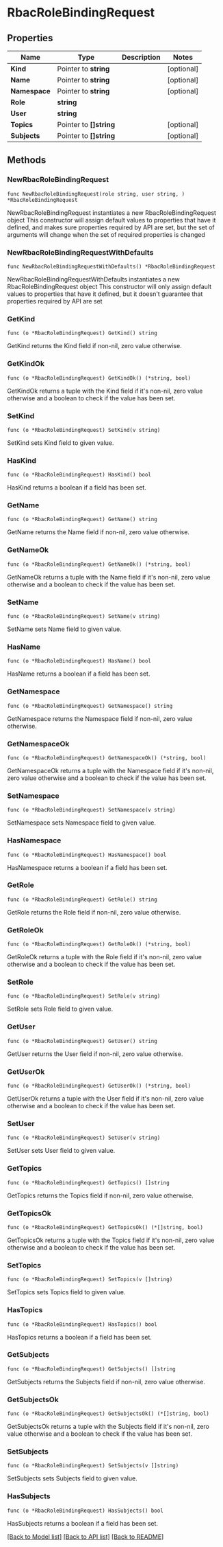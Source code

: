 # RbacRoleBindingRequest

## Properties

Name | Type | Description | Notes
------------ | ------------- | ------------- | -------------
**Kind** | Pointer to **string** |  | [optional] 
**Name** | Pointer to **string** |  | [optional] 
**Namespace** | Pointer to **string** |  | [optional] 
**Role** | **string** |  | 
**User** | **string** |  | 
**Topics** | Pointer to **[]string** |  | [optional] 
**Subjects** | Pointer to **[]string** |  | [optional] 

## Methods

### NewRbacRoleBindingRequest

`func NewRbacRoleBindingRequest(role string, user string, ) *RbacRoleBindingRequest`

NewRbacRoleBindingRequest instantiates a new RbacRoleBindingRequest object
This constructor will assign default values to properties that have it defined,
and makes sure properties required by API are set, but the set of arguments
will change when the set of required properties is changed

### NewRbacRoleBindingRequestWithDefaults

`func NewRbacRoleBindingRequestWithDefaults() *RbacRoleBindingRequest`

NewRbacRoleBindingRequestWithDefaults instantiates a new RbacRoleBindingRequest object
This constructor will only assign default values to properties that have it defined,
but it doesn't guarantee that properties required by API are set

### GetKind

`func (o *RbacRoleBindingRequest) GetKind() string`

GetKind returns the Kind field if non-nil, zero value otherwise.

### GetKindOk

`func (o *RbacRoleBindingRequest) GetKindOk() (*string, bool)`

GetKindOk returns a tuple with the Kind field if it's non-nil, zero value otherwise
and a boolean to check if the value has been set.

### SetKind

`func (o *RbacRoleBindingRequest) SetKind(v string)`

SetKind sets Kind field to given value.

### HasKind

`func (o *RbacRoleBindingRequest) HasKind() bool`

HasKind returns a boolean if a field has been set.

### GetName

`func (o *RbacRoleBindingRequest) GetName() string`

GetName returns the Name field if non-nil, zero value otherwise.

### GetNameOk

`func (o *RbacRoleBindingRequest) GetNameOk() (*string, bool)`

GetNameOk returns a tuple with the Name field if it's non-nil, zero value otherwise
and a boolean to check if the value has been set.

### SetName

`func (o *RbacRoleBindingRequest) SetName(v string)`

SetName sets Name field to given value.

### HasName

`func (o *RbacRoleBindingRequest) HasName() bool`

HasName returns a boolean if a field has been set.

### GetNamespace

`func (o *RbacRoleBindingRequest) GetNamespace() string`

GetNamespace returns the Namespace field if non-nil, zero value otherwise.

### GetNamespaceOk

`func (o *RbacRoleBindingRequest) GetNamespaceOk() (*string, bool)`

GetNamespaceOk returns a tuple with the Namespace field if it's non-nil, zero value otherwise
and a boolean to check if the value has been set.

### SetNamespace

`func (o *RbacRoleBindingRequest) SetNamespace(v string)`

SetNamespace sets Namespace field to given value.

### HasNamespace

`func (o *RbacRoleBindingRequest) HasNamespace() bool`

HasNamespace returns a boolean if a field has been set.

### GetRole

`func (o *RbacRoleBindingRequest) GetRole() string`

GetRole returns the Role field if non-nil, zero value otherwise.

### GetRoleOk

`func (o *RbacRoleBindingRequest) GetRoleOk() (*string, bool)`

GetRoleOk returns a tuple with the Role field if it's non-nil, zero value otherwise
and a boolean to check if the value has been set.

### SetRole

`func (o *RbacRoleBindingRequest) SetRole(v string)`

SetRole sets Role field to given value.


### GetUser

`func (o *RbacRoleBindingRequest) GetUser() string`

GetUser returns the User field if non-nil, zero value otherwise.

### GetUserOk

`func (o *RbacRoleBindingRequest) GetUserOk() (*string, bool)`

GetUserOk returns a tuple with the User field if it's non-nil, zero value otherwise
and a boolean to check if the value has been set.

### SetUser

`func (o *RbacRoleBindingRequest) SetUser(v string)`

SetUser sets User field to given value.


### GetTopics

`func (o *RbacRoleBindingRequest) GetTopics() []string`

GetTopics returns the Topics field if non-nil, zero value otherwise.

### GetTopicsOk

`func (o *RbacRoleBindingRequest) GetTopicsOk() (*[]string, bool)`

GetTopicsOk returns a tuple with the Topics field if it's non-nil, zero value otherwise
and a boolean to check if the value has been set.

### SetTopics

`func (o *RbacRoleBindingRequest) SetTopics(v []string)`

SetTopics sets Topics field to given value.

### HasTopics

`func (o *RbacRoleBindingRequest) HasTopics() bool`

HasTopics returns a boolean if a field has been set.

### GetSubjects

`func (o *RbacRoleBindingRequest) GetSubjects() []string`

GetSubjects returns the Subjects field if non-nil, zero value otherwise.

### GetSubjectsOk

`func (o *RbacRoleBindingRequest) GetSubjectsOk() (*[]string, bool)`

GetSubjectsOk returns a tuple with the Subjects field if it's non-nil, zero value otherwise
and a boolean to check if the value has been set.

### SetSubjects

`func (o *RbacRoleBindingRequest) SetSubjects(v []string)`

SetSubjects sets Subjects field to given value.

### HasSubjects

`func (o *RbacRoleBindingRequest) HasSubjects() bool`

HasSubjects returns a boolean if a field has been set.


[[Back to Model list]](../README.md#documentation-for-models) [[Back to API list]](../README.md#documentation-for-api-endpoints) [[Back to README]](../README.md)


